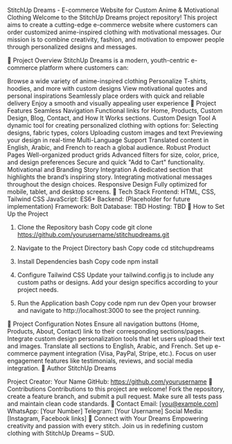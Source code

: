 StitchUp Dreams - E-commerce Website for Custom Anime & Motivational Clothing
Welcome to the StitchUp Dreams project repository! This project aims to create a cutting-edge e-commerce website where customers can order customized anime-inspired clothing with motivational messages. Our mission is to combine creativity, fashion, and motivation to empower people through personalized designs and messages.

📁 Project Overview
StitchUp Dreams is a modern, youth-centric e-commerce platform where customers can:

Browse a wide variety of anime-inspired clothing
Personalize T-shirts, hoodies, and more with custom designs
View motivational quotes and personal inspirations
Seamlessly place orders with quick and reliable delivery
Enjoy a smooth and visually appealing user experience
🚀 Project Features
Seamless Navigation
Functional links for Home, Products, Custom Design, Blog, Contact, and How It Works sections.
Custom Design Tool
A dynamic tool for creating personalized clothing with options for:
Selecting designs, fabric types, colors
Uploading custom images and text
Previewing your design in real-time
Multi-Language Support
Translated content in English, Arabic, and French to reach a global audience.
Robust Product Pages
Well-organized product grids
Advanced filters for size, color, price, and design preferences
Secure and quick "Add to Cart" functionality.
Motivational and Branding Story Integration
A dedicated section that highlights the brand’s inspiring story.
Integrating motivational messages throughout the design choices.
Responsive Design
Fully optimized for mobile, tablet, and desktop screens.
📜 Tech Stack
Frontend: HTML, CSS, Tailwind CSS
JavaScript: ES6+
Backend: (Placeholder for future implementation)
Framework: Bolt
Database: TBD
Hosting: TBD
🔧 How to Set Up the Project
1. Clone the Repository
bash
Copy code
git clone https://github.com/yourusername/stitchupdreams.git
2. Navigate to the Project Directory
bash
Copy code
cd stitchupdreams
3. Install Dependencies
bash
Copy code
npm install
4. Configure Tailwind CSS
Update your tailwind.config.js to include any custom paths or designs. Add your design specifics according to your project needs.

5. Run the Application
bash
Copy code
npm run dev
Open your browser and navigate to http://localhost:3000 to see the project running.

📌 Project Configuration Notes
Ensure all navigation buttons (Home, Products, About, Contact) link to their corresponding sections/pages.
Integrate custom design personalization tools that let users upload their text and images.
Translate all sections to English, Arabic, and French.
Set up e-commerce payment integration (Visa, PayPal, Stripe, etc.).
Focus on user engagement features like testimonials, reviews, and social media integration.
📝 Author
StitchUp Dreams

Project Creator: Your Name
GitHub: https://github.com/yourusername
📣 Contributions
Contributions to this project are welcome!
Fork the repository, create a feature branch, and submit a pull request.
Make sure all tests pass and maintain clean code standards.
🔗 Contact
Email: [you@example.com]
WhatsApp: [Your Number]
Telegram: [Your Username]
Social Media: [Instagram, Facebook links]
🧵 Connect with Your Dreams
Empowering creativity and passion with every stitch. Join us in redefining custom clothing with StitchUp Dreams – SUD.
